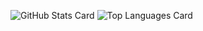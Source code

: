 <!--
**tsutsu3/tsutsu3** is a ✨ _special_ ✨ repository because its `README.md` (this file) appears on your GitHub profile.

Here are some ideas to get you started:

- 🔭 I’m currently working on ...
- 🌱 I’m currently learning ...
- 👯 I’m looking to collaborate on ...
- 🤔 I’m looking for help with ...
- 💬 Ask me about ...
- 📫 How to reach me: ...
- 😄 Pronouns: ...
- ⚡ Fun fact: ...
-->


![GitHub Stats Card](https://github-readme-stats-pink-five-36.vercel.app/api?username=tsutsu3&count_private=true)
![Top Languages Card](https://github-readme-stats-pink-five-36.vercel.app/api/top-langs/?username=tsutsu3&hide=none)
